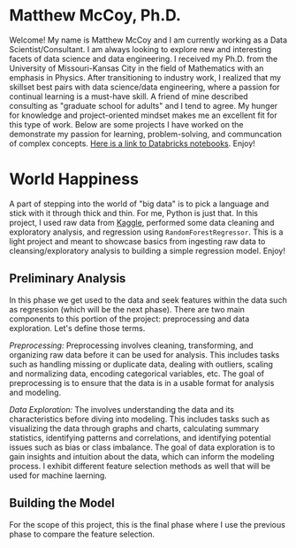 # Matthew McCoy, Ph.D.

Welcome! My name is Matthew McCoy and I am currently working as a Data Scientist/Consultant. I am always looking to explore new and interesting facets of data science and data engineering. I received my Ph.D. from the University of Missouri-Kansas City in the field of Mathematics with an emphasis in Physics. After transitioning to industry work, I realized that my skillset best pairs with data science/data engineering, where a passion for continual learning is a must-have skill. A friend of mine described consulting as "graduate school for adults" and I tend to agree. My hunger for knowledge and project-oriented mindset makes me an excellent fit for this type of work. Below are some projects I have worked on the demonstrate my passion for learning, problem-solving, and communcation of complex concepts. [Here is a link to Databricks notebooks](https://github.com/mmm344/mccoy_pages_code). Enjoy!

# World Happiness

A part of stepping into the world of "big data" is to pick a language and stick with it through thick and thin. For me, Python is just that. In this project, I used raw data from [Kaggle](https://www.kaggle.com/datasets/unsdsn/world-happiness), performed some data cleaning and exploratory analysis, and regression using ``RandomForestRegressor``. This is a light project and meant to showcase basics from ingesting raw data to cleansing/exploratory analysis to building a simple regression model. Enjoy!

## Preliminary Analysis
In this phase we get used to the data and seek features within the data such as regression (which will be the next phase). There are two main components to this portion of the project: preprocessing and data exploration. Let's define those terms. 

*Preprocessing:* Preprocessing involves cleaning, transforming, and organizing raw data before it can be used for analysis. This includes tasks such as handling missing or duplicate data, dealing with outliers, scaling and normalizing data, encoding categorical variables, etc. The goal of preprocessing is to ensure that the data is in a usable format for analysis and modeling.

*Data Exploration:* The involves understanding the data and its characteristics before diving into modeling. This includes tasks such as visualizing the data through graphs and charts, calculating summary statistics, identifying patterns and correlations, and identifying potential issues such as bias or class imbalance. The goal of data exploration is to gain insights and intuition about the data, which can inform the modeling process. I exhibit different feature selection methods as well that will be used for machine laerning. 

## Building the Model
For the scope of this project, this is the final phase where I use the previous phase to compare the feature selection.





